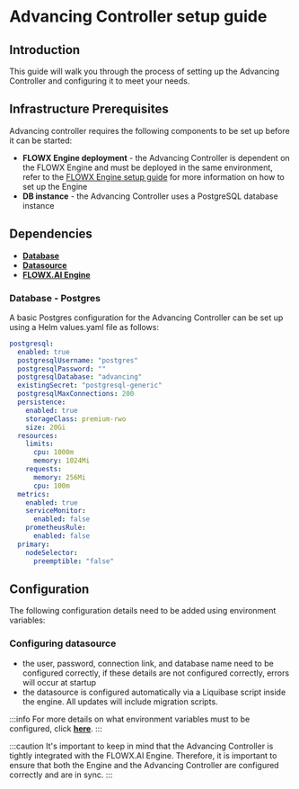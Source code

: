 # Advancing Controller setup guide

## Introduction

This guide will walk you through the process of setting up the Advancing Controller and configuring it to meet your needs.

## Infrastructure Prerequisites

Advancing controller requires the following components to be set up before it can be started:

* **FLOWX Engine deployment** - the Advancing Controller is dependent on the FLOWX Engine and must be deployed in the same environment, refer to the [FLOWX Engine setup guide](../flowx-engine-setup-guide/flowx-engine-setup-guide.md) for more information on how to set up the Engine
* **DB instance** - the Advancing Controller uses a PostgreSQL database instance

## Dependencies

* [**Database**](#database---postgres)
* [**Datasource**](#configuring-datasource)
* [**FLOWX.AI Engine**](../flowx-engine-setup-guide/flowx-engine-setup-guide.md)

### Database - Postgres

A basic Postgres configuration for the Advancing Controller can be set up using a Helm values.yaml file as follows:

```yaml
postgresql:
  enabled: true
  postgresqlUsername: "postgres"
  postgresqlPassword: ""
  postgresqlDatabase: "advancing"
  existingSecret: "postgresql-generic"
  postgresqlMaxConnections: 200
  persistence:
    enabled: true
    storageClass: premium-rwo
    size: 20Gi
  resources:
    limits:
      cpu: 1000m
      memory: 1024Mi
    requests:
      memory: 256Mi
      cpu: 100m
  metrics:
    enabled: true
    serviceMonitor:
      enabled: false
    prometheusRule:
      enabled: false
  primary:
    nodeSelector:
      preemptible: "false"

```

## Configuration

The following configuration details need to be added using environment variables:

### Configuring datasource

* the user, password, connection link, and database name need to be configured correctly, if these details are not configured correctly, errors will occur at startup
* the datasource is configured automatically via a Liquibase script inside the engine. All updates will include migration scripts.

:::info
For more details on what environment variables must to be configured, click [**here**](../platform-setup-guides.md#datasource-configuration).
:::

:::caution
It's important to keep in mind that the Advancing Controller is tightly integrated with the FLOWX.AI Engine. Therefore, it is important to ensure that both the Engine and the Advancing Controller are configured correctly and are in sync.
:::






